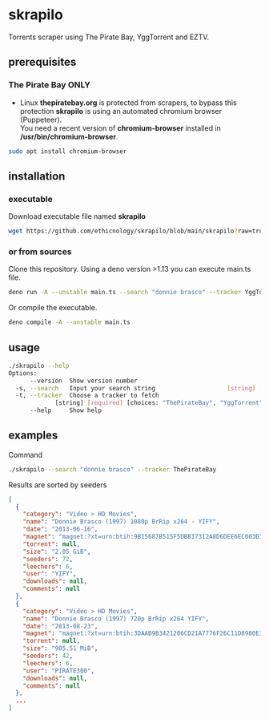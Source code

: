 # skrapilo

Torrents scraper using The Pirate Bay, YggTorrent and EZTV.

## prerequisites
### The Pirate Bay ONLY
- Linux
**thepiratebay.org** is protected from scrapers, to bypass this protection
**skrapilo** is using an automated chromium browser (Puppeteer).\
You need a recent version of **chromium-browser** installed in
**/usr/bin/chromium-browser**.

```sh
sudo apt install chromium-browser
```

## installation

### executable

Download executable file named **skrapilo**

```sh
wget https://github.com/ethicnology/skrapilo/blob/main/skrapilo?raw=true
```

### or from sources

Clone this repository. Using a deno version >1.13 you can execute main.ts file.

```sh
deno run -A --unstable main.ts --search "donnie brasco" --tracker YggTorrent
```

Or compile the executable.

```sh
deno compile -A --unstable main.ts
```

## usage

```sh
./skrapilo --help
Options:
      --version  Show version number                                   [boolean]
  -s, --search   Input your search string                    [string] [required]
  -t, --tracker  Choose a tracker to fetch
             [string] [required] [choices: "ThePirateBay", "YggTorrent", "EZTV"]
      --help     Show help                                             [boolean]
```

## examples

Command

```sh
./skrapilo --search "donnie brasco" --tracker ThePirateBay
```

Results are sorted by seeders

```json
[
  {
    "category": "Video > HD Movies",
    "name": "Donnie Brasco (1997) 1080p BrRip x264 - YIFY",
    "date": "2013-06-16",
    "magnet": "magnet:?xt=urn:btih:9B15687B515F5DBB17312A8D6DEE6EC003D371D8&dn=Donnie%20Brasco%20(1997)%201080p%20BrRip%20x264%20-%20YIFY&tr=udp%3A%2F%2Ftracker.coppersurfer.tk%3A6969%2Fannounce&tr=udp%3A%2F%2Ftracker.openbittorrent.com%3A6969%2Fannounce&tr=udp%3A%2F%2F9.rarbg.to%3A2710%2Fannounce&tr=udp%3A%2F%2F9.rarbg.me%3A2780%2Fannounce&tr=udp%3A%2F%2F9.rarbg.to%3A2730%2Fannounce&tr=udp%3A%2F%2Ftracker.opentrackr.org%3A1337&tr=http%3A%2F%2Fp4p.arenabg.com%3A1337%2Fannounce&tr=udp%3A%2F%2Ftracker.torrent.eu.org%3A451%2Fannounce&tr=udp%3A%2F%2Ftracker.tiny-vps.com%3A6969%2Fannounce&tr=udp%3A%2F%2Fopen.stealth.si%3A80%2Fannounce",
    "torrent": null,
    "size": "2.05 GiB",
    "seeders": 72,
    "leechers": 6,
    "user": "YIFY",
    "downloads": null,
    "comments": null
  },
  {
    "category": "Video > HD Movies",
    "name": "Donnie Brasco (1997) 720p BrRip x264 YIFY",
    "date": "2013-08-23",
    "magnet": "magnet:?xt=urn:btih:3DAAB9B3421206CD21A7776F26C11D8980E3731D&dn=Donnie%20Brasco%20(1997)%20720p%20BrRip%20x264%20YIFY&tr=udp%3A%2F%2Ftracker.coppersurfer.tk%3A6969%2Fannounce&tr=udp%3A%2F%2Ftracker.openbittorrent.com%3A6969%2Fannounce&tr=udp%3A%2F%2F9.rarbg.to%3A2710%2Fannounce&tr=udp%3A%2F%2F9.rarbg.me%3A2780%2Fannounce&tr=udp%3A%2F%2F9.rarbg.to%3A2730%2Fannounce&tr=udp%3A%2F%2Ftracker.opentrackr.org%3A1337&tr=http%3A%2F%2Fp4p.arenabg.com%3A1337%2Fannounce&tr=udp%3A%2F%2Ftracker.torrent.eu.org%3A451%2Fannounce&tr=udp%3A%2F%2Ftracker.tiny-vps.com%3A6969%2Fannounce&tr=udp%3A%2F%2Fopen.stealth.si%3A80%2Fannounce",
    "torrent": null,
    "size": "985.51 MiB",
    "seeders": 42,
    "leechers": 6,
    "user": "PIRATE300",
    "downloads": null,
    "comments": null
  },
  ...
]
```
